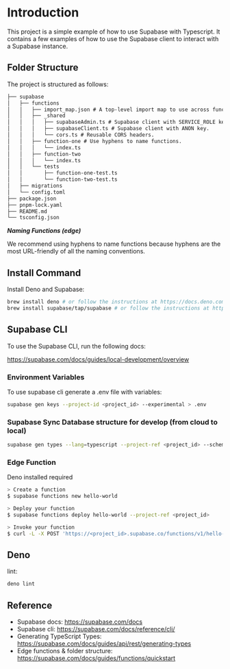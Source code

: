 # Introduction

This project is a simple example of how to use Supabase with Typescript.
It contains a few examples of how to use the Supabase client to interact with a Supabase instance.

## Folder Structure

The project is structured as follows:

```txt
├── supabase
│   ├── functions
│   │   ├── import_map.json # A top-level import map to use across functions.
│   │   ├── _shared
│   │   │   ├── supabaseAdmin.ts # Supabase client with SERVICE_ROLE key.
│   │   │   ├── supabaseClient.ts # Supabase client with ANON key.
│   │   │   └── cors.ts # Reusable CORS headers.
│   │   ├── function-one # Use hyphens to name functions.
│   │   │   └── index.ts
│   │   ├── function-two
│   │   │   └── index.ts
│   │   └── tests
│   │       ├── function-one-test.ts
│   │       └── function-two-test.ts
│   ├── migrations
│   └── config.toml
├── package.json
├── pnpm-lock.yaml
├── README.md
└── tsconfig.json
```

***Naming Functions (edge)***

We recommend using hyphens to name functions
because hyphens are the most URL-friendly of all the naming conventions.

## Install Command

Install Deno and Supabase:

```bash
brew install deno # or follow the instructions at https://docs.deno.com/runtime/
brew install supabase/tap/supabase # or follow the instructions at https://supabase.com/docs/guides/local-development/cli/getting-started
```

## Supabase CLI

To use the Supabase CLI, run the following docs:

<https://supabase.com/docs/guides/local-development/overview>

### Environment Variables

To use supabase cli generate a .env file with variables:

```bash
supabase gen keys --project-id <project_id> --experimental > .env
```

### Supabase Sync Database structure for develop (from cloud to local)

```bash
supabase gen types --lang=typescript --project-ref <project_id> --schema public > supabase/databases/database.types.ts
```

### Edge Function

Deno installed required

```bash
> Create a function
$ supabase functions new hello-world

> Deploy your function
$ supabase functions deploy hello-world --project-ref <project_id>

> Invoke your function
$ curl -L -X POST 'https://<project_id>.supabase.co/functions/v1/hello-world' -H 'Authorization: Bearer [YOUR ANON KEY]' --data '{"name":"Functions"}'
```

## Deno

lint:

```bash
deno lint
```

## Reference

- Supabase docs: <https://supabase.com/docs>
- Supabase cli: <https://supabase.com/docs/reference/cli/>
- Generating TypeScript Types: <https://supabase.com/docs/guides/api/rest/generating-types>
- Edge functions & folder structure: <https://supabase.com/docs/guides/functions/quickstart>
